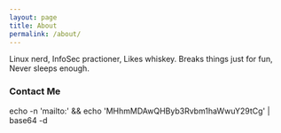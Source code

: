 ```yaml
---
layout: page
title: About
permalink: /about/
---
```


Linux nerd, InfoSec practioner, Likes whiskey. Breaks things just for fun, Never sleeps enough. 


### Contact Me
<p> echo -n 'mailto:' && echo 'MHhmMDAwQHByb3Rvbm1haWwuY29tCg' | base64 -d </p>
